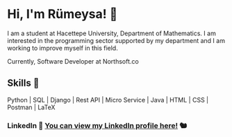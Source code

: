 

# Hi, I'm Rümeysa! 💙

I am a student at Hacettepe University,
Department of Mathematics. I am interested in the
programming sector supported by my department and I
am working to improve myself in this field. 

Currently, Software Developer at Northsoft.co



## Skills 📝

Python | SQL | Django | Rest API | Micro Service | Java | HTML | CSS | Postman | LaTeX 

### LinkedIn 🔗 <a href="https://www.linkedin.com/in/rumeysa-evcimen-0b92b9235/">You can view my LinkedIn profile here!</a> 🐿️

